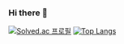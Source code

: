 ### Hi there 👋
[![Solved.ac
프로필](http://mazassumnida.wtf/api/v2/generate_badge?boj=ownfos)](https://solved.ac/ownfos)
[![Top Langs](https://github-readme-stats.vercel.app/api/top-langs/?username=ownfos&layout=compact)](https://github.com/ownfos/github-readme-stats)
<!--
**Ownfos/Ownfos** is a ✨ _special_ ✨ repository because its `README.md` (this file) appears on your GitHub profile.

Here are some ideas to get you started:

- 🔭 I’m currently working on ...
- 🌱 I’m currently learning ...
- 👯 I’m looking to collaborate on ...
- 🤔 I’m looking for help with ...
- 💬 Ask me about ...
- 📫 How to reach me: ...
- 😄 Pronouns: ...
- ⚡ Fun fact: ...
-->
